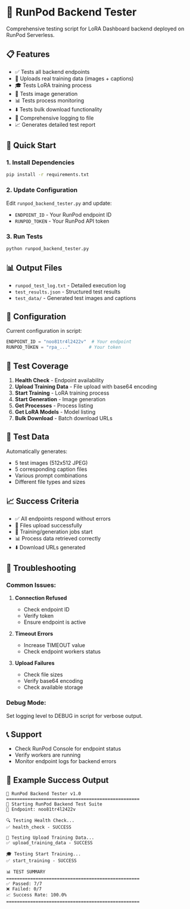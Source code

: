 # 🧪 RunPod Backend Tester

Comprehensive testing script for LoRA Dashboard backend deployed on RunPod Serverless.

## 📋 Features

- ✅ Tests all backend endpoints
- 📁 Uploads real training data (images + captions)
- 🎓 Tests LoRA training process
- 🎨 Tests image generation
- 📊 Tests process monitoring
- ⬇️ Tests bulk download functionality
- 📝 Comprehensive logging to file
- 📈 Generates detailed test report

## 🚀 Quick Start

### 1. Install Dependencies
```bash
pip install -r requirements.txt
```

### 2. Update Configuration
Edit `runpod_backend_tester.py` and update:
- `ENDPOINT_ID` - Your RunPod endpoint ID
- `RUNPOD_TOKEN` - Your RunPod API token

### 3. Run Tests
```bash
python runpod_backend_tester.py
```

## 📊 Output Files

- `runpod_test_log.txt` - Detailed execution log
- `test_results.json` - Structured test results
- `test_data/` - Generated test images and captions

## 🔧 Configuration

Current configuration in script:
```python
ENDPOINT_ID = "noo81tr4l2422v"  # Your endpoint
RUNPOD_TOKEN = "rpa_..."       # Your token
```

## 📝 Test Coverage

1. **Health Check** - Endpoint availability
2. **Upload Training Data** - File upload with base64 encoding
3. **Start Training** - LoRA training process
4. **Start Generation** - Image generation
5. **Get Processes** - Process listing
6. **Get LoRA Models** - Model listing
7. **Bulk Download** - Batch download URLs

## 🎯 Test Data

Automatically generates:
- 5 test images (512x512 JPEG)
- 5 corresponding caption files
- Various prompt combinations
- Different file types and sizes

## 📈 Success Criteria

- ✅ All endpoints respond without errors
- 📁 Files upload successfully  
- 🎯 Training/generation jobs start
- 📊 Process data retrieved correctly
- ⬇️ Download URLs generated

## 🚨 Troubleshooting

### Common Issues:

1. **Connection Refused**
   - Check endpoint ID
   - Verify token
   - Ensure endpoint is active

2. **Timeout Errors**
   - Increase TIMEOUT value
   - Check endpoint workers status

3. **Upload Failures**
   - Check file sizes
   - Verify base64 encoding
   - Check available storage

### Debug Mode:
Set logging level to DEBUG in script for verbose output.

## 📞 Support

- Check RunPod Console for endpoint status
- Verify workers are running
- Monitor endpoint logs for backend errors

## 🎉 Example Success Output

```
🧪 RunPod Backend Tester v1.0
==================================================
🚀 Starting RunPod Backend Test Suite
🎯 Endpoint: noo81tr4l2422v

🔍 Testing Health Check...
✅ health_check - SUCCESS

📁 Testing Upload Training Data...
✅ upload_training_data - SUCCESS

🎓 Testing Start Training...
✅ start_training - SUCCESS

📊 TEST SUMMARY
==================================================
✅ Passed: 7/7
❌ Failed: 0/7
📈 Success Rate: 100.0%
==================================================
``` 